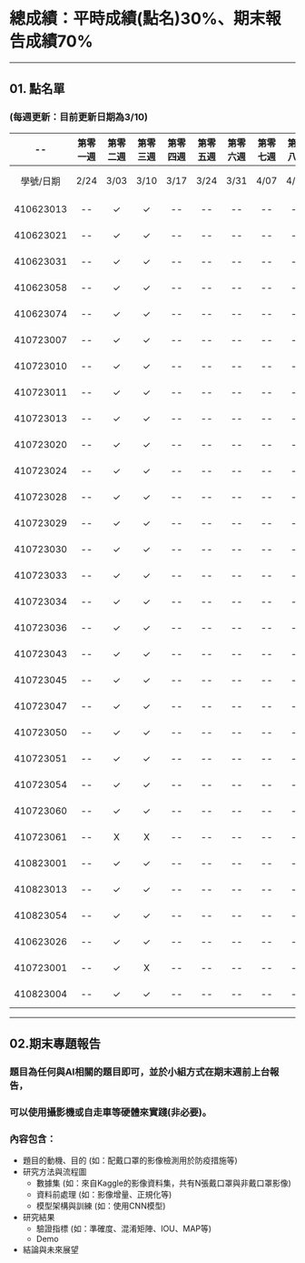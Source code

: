 # 總成績：平時成績(點名)30%、期末報告成績70%
-----
## 01. 點名單
### (每週更新：目前更新日期為**3/10**)

| -- | 第零一週 | 第零二週 | 第零三週 | 第零四週 | 第零五週 | 第零六週 | 第零七週 | 第零八週 | 第零九週 | 第零十週 | 第十一週 | 第十二週 | 第十三週 | 第十四週 | 第十五週 | 第十六週 | 第十七週 | -- | 
| :----: | :----: | :----: | :----: | :----: | :----: | :----: | :----: | :----: | :----: | :----: | :----: | :----: | :----: | :----: | :----: | :----: | :----: | :----: | 
| 學號/日期 | 2/24 | 3/03 | 3/10 | 3/17 | 3/24 | 3/31 | 4/07 | 4/14 | 4/21 | 4/28 | 5/05 | 5/12 | 5/19 | 5/26 | 6/02 | 6/09 | 6/16	| 總計 | 
| 410623013	| --	| ✓	| ✓ | -- | -- | -- | -- | -- | -- | -- | -- | -- | -- | -- | -- | -- | -- | -- |														
| 410623021	| --	| ✓	| ✓ | -- | -- | -- | -- | -- | -- | -- | -- | -- | -- | -- | -- | -- | -- | -- |															
| 410623031	| --	| ✓	| ✓ | -- | -- | -- | -- | -- | -- | -- | -- | -- | -- | -- | -- | -- | -- | -- |	
| 410623058	| --	| ✓	| ✓ | -- | -- | -- | -- | -- | -- | -- | -- | -- | -- | -- | -- | -- | -- | -- |	
| 410623074	| --	| ✓	| ✓ | -- | -- | -- | -- | -- | -- | -- | -- | -- | -- | -- | -- | -- | -- | -- |	
| 410723007	| --	| ✓	| ✓ | -- | -- | -- | -- | -- | -- | -- | -- | -- | -- | -- | -- | -- | -- | -- |	
| 410723010	| --	| ✓	| ✓ | -- | -- | -- | -- | -- | -- | -- | -- | -- | -- | -- | -- | -- | -- | -- |	
| 410723011	| --	| ✓	| ✓ | -- | -- | -- | -- | -- | -- | -- | -- | -- | -- | -- | -- | -- | -- | -- |	
| 410723013	| --	| ✓	| ✓ | -- | -- | -- | -- | -- | -- | -- | -- | -- | -- | -- | -- | -- | -- | -- |	
| 410723020	| --	| ✓	| ✓ | -- | -- | -- | -- | -- | -- | -- | -- | -- | -- | -- | -- | -- | -- | -- |	
| 410723024	| --	| ✓	| ✓ | -- | -- | -- | -- | -- | -- | -- | -- | -- | -- | -- | -- | -- | -- | -- |	
| 410723028	| --	| ✓	| ✓ | -- | -- | -- | -- | -- | -- | -- | -- | -- | -- | -- | -- | -- | -- | -- |	
| 410723029	| --	| ✓	| ✓ | -- | -- | -- | -- | -- | -- | -- | -- | -- | -- | -- | -- | -- | -- | -- |	
| 410723030	| --	| ✓	| ✓ | -- | -- | -- | -- | -- | -- | -- | -- | -- | -- | -- | -- | -- | -- | -- |	
| 410723033	| --	| ✓	| ✓ | -- | -- | -- | -- | -- | -- | -- | -- | -- | -- | -- | -- | -- | -- | -- |	
| 410723034	| --	| ✓	| ✓ | -- | -- | -- | -- | -- | -- | -- | -- | -- | -- | -- | -- | -- | -- | -- |	
| 410723036	| --	| ✓	| ✓ | -- | -- | -- | -- | -- | -- | -- | -- | -- | -- | -- | -- | -- | -- | -- |	
| 410723043	| --	| ✓	| ✓ | -- | -- | -- | -- | -- | -- | -- | -- | -- | -- | -- | -- | -- | -- | -- |	
| 410723045	| --	| ✓	| ✓ | -- | -- | -- | -- | -- | -- | -- | -- | -- | -- | -- | -- | -- | -- | -- |	
| 410723047	| --	| ✓	| ✓ | -- | -- | -- | -- | -- | -- | -- | -- | -- | -- | -- | -- | -- | -- | -- |	
| 410723050	| --	| ✓	| ✓ | -- | -- | -- | -- | -- | -- | -- | -- | -- | -- | -- | -- | -- | -- | -- |	
| 410723051	| --	| ✓	| ✓ | -- | -- | -- | -- | -- | -- | -- | -- | -- | -- | -- | -- | -- | -- | -- |	
| 410723054	| --	| ✓	| ✓ | -- | -- | -- | -- | -- | -- | -- | -- | -- | -- | -- | -- | -- | -- | -- |	
| 410723060	| --	| ✓	| ✓ | -- | -- | -- | -- | -- | -- | -- | -- | -- | -- | -- | -- | -- | -- | -- |	
| 410723061	| --	| X	| X | -- | -- | -- | -- | -- | -- | -- | -- | -- | -- | -- | -- | -- | -- | -- |	
| 410823001	| --	| ✓	| ✓ | -- | -- | -- | -- | -- | -- | -- | -- | -- | -- | -- | -- | -- | -- | -- |															
| 410823013	| --	| ✓	| ✓ | -- | -- | -- | -- | -- | -- | -- | -- | -- | -- | -- | -- | -- | -- | -- |															
| 410823054	| --	| ✓	| ✓ | -- | -- | -- | -- | -- | -- | -- | -- | -- | -- | -- | -- | -- | -- | -- |															
| 410623026	| --	| ✓	| ✓ | -- | -- | -- | -- | -- | -- | -- | -- | -- | -- | -- | -- | -- | -- | -- |															
| 410723001	| --	| ✓	| X | -- | -- | -- | -- | -- | -- | -- | -- | -- | -- | -- | -- | -- | -- | -- |															
| 410823004	| --	| ✓	| ✓ | -- | -- | -- | -- | -- | -- | -- | -- | -- | -- | -- | -- | -- | -- | -- |	

-----

## 02.期末專題報告
### 題目為任何與AI相關的題目即可，並於小組方式在期末週前上台報告，
### 可以使用攝影機或自走車等硬體來實踐(非必要)。
### 內容包含：
* 題目的動機、目的 (如：配戴口罩的影像檢測用於防疫措施等)
* 研究方法與流程圖
  - 數據集 (如：來自Kaggle的影像資料集，共有N張戴口罩與非戴口罩影像)
  - 資料前處理 (如：影像增量、正規化等)
  - 模型架構與訓練 (如：使用CNN模型)
* 研究結果
  - 驗證指標 (如：準確度、混淆矩陣、IOU、MAP等)
  - Demo
* 結論與未來展望
